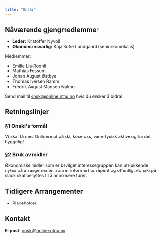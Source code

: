 ```yaml
---
title: "Onski"
---
```


Nåværende gjengmedlemmer
---------------------------------

- **Leder:** Kristoffer Nyvoll
- **Økonomiansvarlig:** Kaja Sofie Lundgaard (seniorkomøkans)  

Medlemmer: 

- Emilie Lia-Rognli
- Mathias Fossum
- Johan August Østbye
- Thomas Iversen Ramm
- Fredrik August Madsen Malmo


Send mail til onski@online.ntnu.no hvis du ønsker å bidra!


Retningslinjer
--------------

### §1 Onski's formål

Vi skal få med Onlinere ut på ski, kose oss, være fysisk aktive og ha det hyggelig! 

### §2 Bruk av midler

Økonomiske midler som er bevilget interessegruppen kan utelukkende nytes på arrangementer som er informert om åpent og offentlig. #onski på slack skal benyttes til å annonsere turer.  



Tidligere Arrangementer
--------------
- Placeholder


Kontakt
--------------

**E-post**: onski@online.ntnu.no